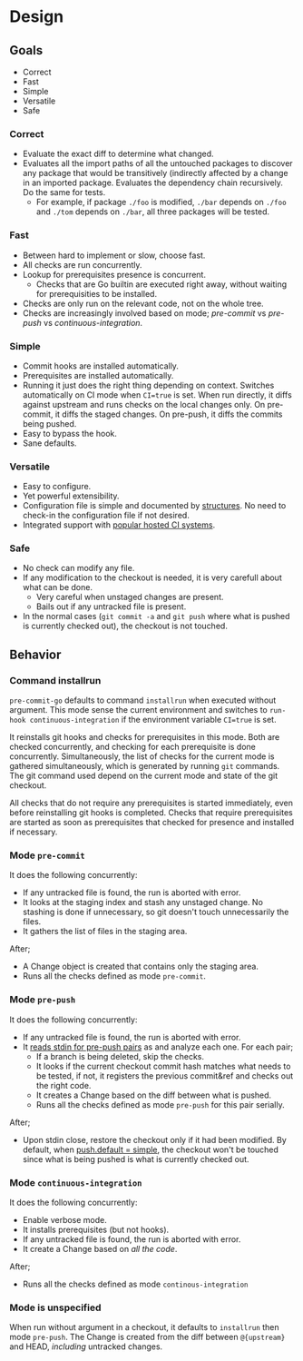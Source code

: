 Design
======

## Goals

  - Correct
  - Fast
  - Simple
  - Versatile
  - Safe


### Correct

  - Evaluate the exact diff to determine what changed.
  - Evaluates all the import paths of all the untouched packages to discover any
    package that would be transitively (indirectly affected by a change in an
    imported package. Evaluates the dependency chain recursively. Do the same
    for tests.
      - For example, if package `./foo` is modified, `./bar` depends on `./foo`
        and `./tom` depends on `./bar`, all three packages will be tested.


### Fast

  - Between hard to implement or slow, choose fast.
  - All checks are run concurrently.
  - Lookup for prerequisites presence is concurrent.
    - Checks that are Go builtin are executed right away, without waiting for
      prerequisities to be installed.
  - Checks are only run on the relevant code, not on the whole tree.
  - Checks are increasingly involved based on mode; *pre-commit* vs *pre-push* vs
    *continuous-integration*.


### Simple

  - Commit hooks are installed automatically.
  - Prerequisites are installed automatically.
  - Running it just does the right thing depending on context. Switches
    automatically on CI mode when `CI=true` is set. When run directly, it diffs
    against upstream and runs checks on the local changes only. On pre-commit,
    it diffs the staged changes. On pre-push, it diffs the commits being pushed.
  - Easy to bypass the hook.
  - Sane defaults.


### Versatile

  - Easy to configure.
  - Yet powerful extensibility.
  - Configuration file is simple and documented by
    [structures](https://godoc.org/github.com/maruel/pre-commit-go/checks).
    No need to check-in the configuration file if not desired.
  - Integrated support with [popular hosted CI systems](CI_SETUP.md).


### Safe

  - No check can modify any file.
  - If any modification to the checkout is needed, it is very carefull about
    what can be done.
    - Very careful when unstaged changes are present.
    - Bails out if any untracked file is present.
  - In the normal cases (`git commit -a` and `git push` where what is pushed is
    currently checked out), the checkout is not touched.


## Behavior


### Command installrun

`pre-commit-go` defaults to command `installrun` when executed without argument.
This mode sense the current environment and switches to `run-hook
continuous-integration` if the environment variable `CI=true` is set.

It reinstalls git hooks and checks for prerequisites in this mode. Both are
checked concurrently, and checking for each prerequisite is done concurrently.
Simultaneously, the list of checks for the current mode is gathered
simultaneously, which is generated by running `git` commands. The git command
used depend on the current mode and state of the git checkout.

All checks that do not require any prerequisites is started immediately, even
before reinstalling git hooks is completed. Checks that require prerequisites
are started as soon as prerequisites that checked for presence and installed if
necessary.


### Mode `pre-commit`

It does the following concurrently:
  - If any untracked file is found, the run is aborted with error.
  - It looks at the staging index and stash any unstaged change. No stashing is
    done if unnecessary, so git doesn't touch unnecessarily the files.
  - It gathers the list of files in the staging area.

After;
  - A Change object is created that contains only the staging area.
  - Runs all the checks defined as mode `pre-commit`.


### Mode `pre-push`

It does the following concurrently:
  - If any untracked file is found, the run is aborted with error.
  - It [reads stdin for pre-push
    pairs](http://git-scm.com/docs/githooks#_pre_push) as and analyze each one.
    For each pair;
    - If a branch is being deleted, skip the checks.
    - It looks if the current checkout commit hash matches what needs to be
      tested, if not, it registers the previous commit&ref and checks out the
      right code.
    - It creates a Change based on the diff between what is pushed.
    - Runs all the checks defined as mode `pre-push` for this pair serially.

After;

  - Upon stdin close, restore the checkout only if it had been modified. By
    default, when [push.default = simple](http://git-scm.com/docs/git-config),
    the checkout won't be touched since what is being pushed is what is
    currently checked out.


### Mode `continuous-integration`

It does the following concurrently:
  - Enable verbose mode.
  - It installs prerequisites (but not hooks).
  - If any untracked file is found, the run is aborted with error.
  - It create a Change based on *all the code*.

After;
  - Runs all the checks defined as mode `continous-integration`


### Mode is unspecified

When run without argument in a checkout, it defaults to `installrun` then mode
`pre-push`. The Change is created from the diff between `@{upstream}` and HEAD,
*including* untracked changes.
